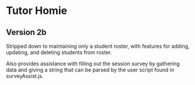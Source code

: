 # Tutor Homie
## Version 2b

Stripped down to maintaining only a student roster, with features for adding, 
updating, and deleting students from roster.

Also provides assistance with filling out the session survey by gathering data 
and giving a string that can be parsed by the user script found in surveyAssist.js.

